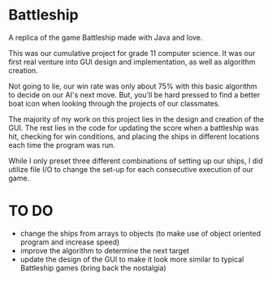 # Battleship
A replica of the game Battleship made with Java and love.

This was our cumulative project for grade 11 computer science. It was our first real venture into GUI design and implementation, as well as algorithm creation.

Not going to lie, our win rate was only about 75% with this basic algorithm to decide on our AI's next move. But, you'll be hard pressed to find a better boat icon when looking through the projects of our classmates.

The majority of my work on this project lies in the design and creation of the GUI. The rest lies in the code for updating the score when a battleship was hit, checking for win conditions, and placing the ships in different locations each time the program was run.

While I only preset three different combinations of setting up our ships, I did utilize file I/O to change the set-up for each consecutive execution of our game.

# TO DO
  - change the ships from arrays to objects (to make use of object oriented program and increase speed)
  - improve the algorithm to determine the next target
  - update the design of the GUI to make it look more similar to typical Battleship games (bring back the nostalgia)

